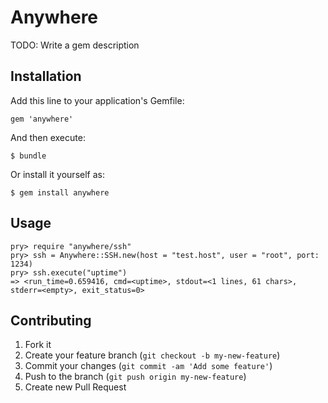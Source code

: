 # Anywhere

TODO: Write a gem description

## Installation

Add this line to your application's Gemfile:

    gem 'anywhere'

And then execute:

    $ bundle

Or install it yourself as:

    $ gem install anywhere

## Usage
    pry> require "anywhere/ssh"
    pry> ssh = Anywhere::SSH.new(host = "test.host", user = "root", port: 1234)
    pry> ssh.execute("uptime")
    => <run_time=0.659416, cmd=<uptime>, stdout=<1 lines, 61 chars>, stderr=<empty>, exit_status=0>

## Contributing

1. Fork it
2. Create your feature branch (`git checkout -b my-new-feature`)
3. Commit your changes (`git commit -am 'Add some feature'`)
4. Push to the branch (`git push origin my-new-feature`)
5. Create new Pull Request
